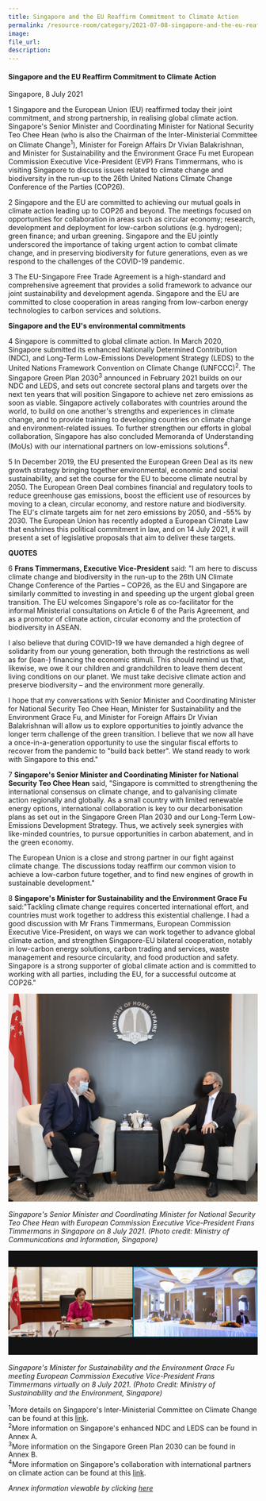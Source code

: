 ```yaml
---  
title: Singapore and the EU Reaffirm Commitment to Climate Action
permalink: /resource-room/category/2021-07-08-singapore-and-the-eu-reaffirm-commitment-to-climate-action/  
image:  
file_url:  
description:  
---  
```


#### Singapore and the EU Reaffirm Commitment to Climate Action 

Singapore, 8 July 2021

1 Singapore and the European Union (EU) reaffirmed today their joint commitment, and strong partnership, in realising global climate action. Singapore&#39;s Senior Minister and Coordinating Minister for National Security Teo Chee Hean (who is also the Chairman of the Inter-Ministerial Committee on Climate Change<sup>1</sup>), Minister for Foreign Affairs Dr Vivian Balakrishnan, and Minister for Sustainability and the Environment Grace Fu met European Commission Executive Vice-President (EVP) Frans Timmermans, who is visiting Singapore to discuss issues related to climate change and biodiversity in the run-up to the 26th United Nations Climate Change Conference of the Parties (COP26).

2 Singapore and the EU are committed to achieving our mutual goals in climate action leading up to COP26 and beyond. The meetings focused on opportunities for collaboration in areas such as circular economy; research, development and deployment for low-carbon solutions (e.g. hydrogen); green finance; and urban greening. Singapore and the EU jointly underscored the importance of taking urgent action to combat climate change, and in preserving biodiversity for future generations, even as we respond to the challenges of the COVID-19 pandemic.

3 The EU-Singapore Free Trade Agreement is a high-standard and comprehensive agreement that provides a solid framework to advance our joint sustainability and development agenda. Singapore and the EU are committed to close cooperation in areas ranging from low-carbon energy technologies to carbon services and solutions.

**Singapore and the EU&#39;s environmental commitments**

4 Singapore is committed to global climate action. In March 2020, Singapore submitted its enhanced Nationally Determined Contribution (NDC), and Long-Term Low-Emissions Development Strategy (LEDS) to the United Nations Framework Convention on Climate Change (UNFCCC)<sup>2</sup>. The Singapore Green Plan 2030<sup>3</sup> announced in February 2021 builds on our NDC and LEDS, and sets out concrete sectoral plans and targets over the next ten years that will position Singapore to achieve net zero emissions as soon as viable. Singapore actively collaborates with countries around the world, to build on one another&#39;s strengths and experiences in climate change, and to provide training to developing countries on climate change and environment-related issues. To further strengthen our efforts in global collaboration, Singapore has also concluded Memoranda of Understanding (MoUs) with our international partners on low-emissions solutions<sup>4</sup>.

5 In December 2019, the EU presented the European Green Deal as its new growth strategy bringing together environmental, economic and social sustainability, and set the course for the EU to become climate neutral by 2050. The European Green Deal combines financial and regulatory tools to reduce greenhouse gas emissions, boost the efficient use of resources by moving to a clean, circular economy, and restore nature and biodiversity. The EU&#39;s climate targets aim for net zero emissions by 2050, and -55% by 2030. The European Union has recently adopted a European Climate Law that enshrines this political commitment in law, and on 14 July 2021, it will present a set of legislative proposals that aim to deliver these targets.


**QUOTES**

6 **Frans Timmermans, Executive Vice-President** said: &quot;I am here to discuss climate change and biodiversity in the run-up to the 26th UN Climate Change Conference of the Parties – COP26, as the EU and Singapore are similarly committed to investing in and speeding up the urgent global green transition. The EU welcomes Singapore&#39;s role as co-facilitator for the informal Ministerial consultations on Article 6 of the Paris Agreement, and as a promotor of climate action, circular economy and the protection of biodiversity in ASEAN.

I also believe that during COVID-19 we have demanded a high degree of solidarity from our young generation, both through the restrictions as well as for (loan-) financing the economic stimuli. This should remind us that, likewise, we owe it our children and grandchildren to leave them decent living conditions on our planet. We must take decisive climate action and preserve biodiversity – and the environment more generally.

I hope that my conversations with Senior Minister and Coordinating Minister for National Security Teo Chee Hean, Minister for Sustainability and the Environment Grace Fu, and Minister for Foreign Affairs Dr Vivian Balakrishnan will allow us to explore opportunities to jointly advance the longer term challenge of the green transition. I believe that we now all have a once-in-a-generation opportunity to use the singular fiscal efforts to recover from the pandemic to &quot;build back better&quot;. We stand ready to work with Singapore to this end.&quot;

7 **Singapore&#39;s Senior Minister and Coordinating Minister for National Security Teo Chee Hean** said, &quot;Singapore is committed to strengthening the international consensus on climate change, and to galvanising climate action regionally and globally. As a small country with limited renewable energy options, international collaboration is key to our decarbonisation plans as set out in the Singapore Green Plan 2030 and our Long-Term Low-Emissions Development Strategy. Thus, we actively seek synergies with like-minded countries, to pursue opportunities in carbon abatement, and in the green economy.

The European Union is a close and strong partner in our fight against climate change. The discussions today reaffirm our common vision to achieve a low-carbon future together, and to find new engines of growth in sustainable development.&quot;

8 **Singapore&#39;s Minister for Sustainability and the Environment Grace Fu** said:&quot;Tackling climate change requires concerted international effort, and countries must work together to address this existential challenge. I had a good discussion with Mr Frans Timmermans, European Commission Executive Vice-President, on ways we can work together to advance global climate action, and strengthen Singapore-EU bilateral cooperation, notably in low-carbon energy solutions, carbon trading and services, waste management and resource circularity, and food production and safety. Singapore is a strong supporter of global climate action and is committed to working with all parties, including the EU, for a successful outcome at COP26.&quot;

![](/news/news-images/press-release-2021-07-08-image-1.jpeg)

*Singapore&#39;s Senior Minister and Coordinating Minister for National Security Teo Chee Hean with European Commission Executive Vice-President Frans Timmermans in Singapore on 8 July 2021. (Photo credit: Ministry of Communications and Information, Singapore)*



![](/news/news-images/press-release-2021-07-08-image-2.png)

*Singapore&#39;s Minister for Sustainability and the Environment Grace Fu meeting European Commission Executive Vice-President Frans Timmermans virtually on 8 July 2021. (Photo Credit: Ministry of Sustainability and the Environment, Singapore)*


<sup>1</sup>More details on Singapore&#39;s Inter-Ministerial Committee on Climate Change can be found at this [link](https://www.nccs.gov.sg/who-we-are/inter-ministerial-committee-on-climate-change).<br/>
<sup>2</sup>More information on Singapore&#39;s enhanced NDC and LEDS can be found in Annex A.<br/>
<sup>3</sup>More information on the Singapore Green Plan 2030 can be found in Annex B.<br/>
<sup>4</sup>More information on Singapore&#39;s collaboration with international partners on climate action can be found at this [link](https://www.nccs.gov.sg/singapores-climate-action/singapore-and-international-efforts/).


*Annex information viewable by clicking [here](../resources/press-release-2021-07-08-annex.pdf)*

